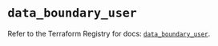 # `data_boundary_user`

Refer to the Terraform Registry for docs: [`data_boundary_user`](https://registry.terraform.io/providers/hashicorp/boundary/1.3.1/docs/data-sources/user).
